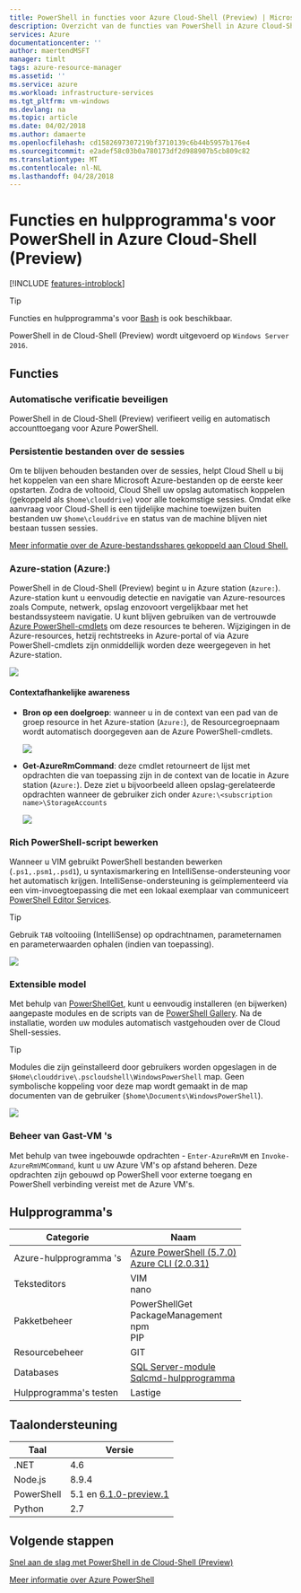 ```yaml
---
title: PowerShell in functies voor Azure Cloud-Shell (Preview) | Microsoft Docs
description: Overzicht van de functies van PowerShell in Azure Cloud-Shell
services: Azure
documentationcenter: ''
author: maertendMSFT
manager: timlt
tags: azure-resource-manager
ms.assetid: ''
ms.service: azure
ms.workload: infrastructure-services
ms.tgt_pltfrm: vm-windows
ms.devlang: na
ms.topic: article
ms.date: 04/02/2018
ms.author: damaerte
ms.openlocfilehash: cd1582697307219bf3710139c6b44b5957b176e4
ms.sourcegitcommit: e2adef58c03b0a780173df2d988907b5cb809c82
ms.translationtype: MT
ms.contentlocale: nl-NL
ms.lasthandoff: 04/28/2018
---
```

# <a name="features--tools-for-powershell-in-azure-cloud-shell-preview"></a>Functies en hulpprogramma's voor PowerShell in Azure Cloud-Shell (Preview)

[!INCLUDE [features-introblock](../../includes/cloud-shell-features-introblock.md)]

> [!TIP]
> Functies en hulpprogramma's voor [Bash](features.md) is ook beschikbaar.

PowerShell in de Cloud-Shell (Preview) wordt uitgevoerd op `Windows Server 2016`.

## <a name="features"></a>Functies

### <a name="secure-automatic-authentication"></a>Automatische verificatie beveiligen

PowerShell in de Cloud-Shell (Preview) verifieert veilig en automatisch accounttoegang voor Azure PowerShell.

### <a name="files-persistence-across-sessions"></a>Persistentie bestanden over de sessies

Om te blijven behouden bestanden over de sessies, helpt Cloud Shell u bij het koppelen van een share Microsoft Azure-bestanden op de eerste keer opstarten.
Zodra de voltooid, Cloud Shell uw opslag automatisch koppelen (gekoppeld als `$home\clouddrive`) voor alle toekomstige sessies.
Omdat elke aanvraag voor Cloud-Shell is een tijdelijke machine toewijzen buiten bestanden uw `$home\clouddrive` en status van de machine blijven niet bestaan tussen sessies.

[Meer informatie over de Azure-bestandsshares gekoppeld aan Cloud Shell.](persisting-shell-storage-powershell.md)

### <a name="azure-drive-azure"></a>Azure-station (Azure:)

PowerShell in de Cloud-Shell (Preview) begint u in Azure station (`Azure:`).
Azure-station kunt u eenvoudig detectie en navigatie van Azure-resources zoals Compute, netwerk, opslag enzovoort vergelijkbaar met het bestandssysteem navigatie.
U kunt blijven gebruiken van de vertrouwde [Azure PowerShell-cmdlets](https://docs.microsoft.com/powershell/azure) om deze resources te beheren.
Wijzigingen in de Azure-resources, hetzij rechtstreeks in Azure-portal of via Azure PowerShell-cmdlets zijn onmiddellijk worden deze weergegeven in het Azure-station.

![](media/features-powershell/azure-drive.png)

#### <a name="contextual-awareness"></a>Contextafhankelijke awareness
- **Bron op een doelgroep**: wanneer u in de context van een pad van de groep resource in het Azure-station (`Azure:`), de Resourcegroepnaam wordt automatisch doorgegeven aan de Azure PowerShell-cmdlets.

    ![](media/features-powershell/resource-group-autocomplete.png)

- **Get-AzureRmCommand**: deze cmdlet retourneert de lijst met opdrachten die van toepassing zijn in de context van de locatie in Azure station (`Azure:`). Deze ziet u bijvoorbeeld alleen opslag-gerelateerde opdrachten wanneer de gebruiker zich onder `Azure:\<subscription name>\StorageAccounts`

    ![](media/features-powershell/get-azurermcommand.png)

### <a name="rich-powershell-script-editing"></a>Rich PowerShell-script bewerken

Wanneer u VIM gebruikt PowerShell bestanden bewerken (`.ps1,.psm1,.psd1`), u syntaxismarkering en IntelliSense-ondersteuning voor het automatisch krijgen.
IntelliSense-ondersteuning is geïmplementeerd via een vim-invoegtoepassing die met een lokaal exemplaar van communiceert [PowerShell Editor Services](https://github.com/PowerShell/PowerShellEditorServices).

> [!TIP]
> Gebruik `TAB` voltooiing (IntelliSense) op opdrachtnamen, parameternamen en parameterwaarden ophalen (indien van toepassing).

![](media/features-powershell/powershell-editing-vim.png)

### <a name="extensible-model"></a>Extensible model

Met behulp van [PowerShellGet](https://docs.microsoft.com/powershell/module/powershellget), kunt u eenvoudig installeren (en bijwerken) aangepaste modules en de scripts van de [PowerShell Gallery](https://www.powershellgallery.com).
Na de installatie, worden uw modules automatisch vastgehouden over de Cloud Shell-sessies.

> [!TIP]
> Modules die zijn geïnstalleerd door gebruikers worden opgeslagen in de `$Home\clouddrive\.pscloudshell\WindowsPowerShell` map. Geen symbolische koppeling voor deze map wordt gemaakt in de map documenten van de gebruiker (`$home\Documents\WindowsPowerShell`).

![](media/features-powershell/powershellget-module.png)

### <a name="management-of-guest-vms"></a>Beheer van Gast-VM 's

Met behulp van twee ingebouwde opdrachten - `Enter-AzureRmVM` en `Invoke-AzureRmVMCommand`, kunt u uw Azure VM's op afstand beheren.
Deze opdrachten zijn gebouwd op PowerShell voor externe toegang en PowerShell verbinding vereist met de Azure VM's.

## <a name="tools"></a>Hulpprogramma's

|**Categorie**    |**Naam**                                 |
|----------------|-----------------------------------------|
|Azure-hulpprogramma 's     |[Azure PowerShell (5.7.0)](https://docs.microsoft.com/powershell/azure/overview)<br> [Azure CLI (2.0.31)](https://docs.microsoft.com/cli/azure)|
|Teksteditors    |VIM<br> nano                             |
|Pakketbeheer |PowerShellGet<br> PackageManagement<br> npm<br> PIP |
|Resourcebeheer  |GIT                                      |
|Databases       |[SQL Server-module](https://www.powershellgallery.com/packages/SqlServer)<br> [Sqlcmd-hulpprogramma](https://docs.microsoft.com/sql/tools/sqlcmd-utility)      |
|Hulpprogramma's testen      |Lastige                                   |

## <a name="language-support"></a>Taalondersteuning

|**Taal**|**Versie**|
|------------|-----------|
|.NET        |4.6        |
|Node.js     |8.9.4       |
|PowerShell  |5.1 en [6.1.0-preview.1](https://github.com/PowerShell/powershell/releases)       |
|Python      |2.7        |

## <a name="next-steps"></a>Volgende stappen

[Snel aan de slag met PowerShell in de Cloud-Shell (Preview)](quickstart-powershell.md)

[Meer informatie over Azure PowerShell](https://docs.microsoft.com/powershell/azure/)
